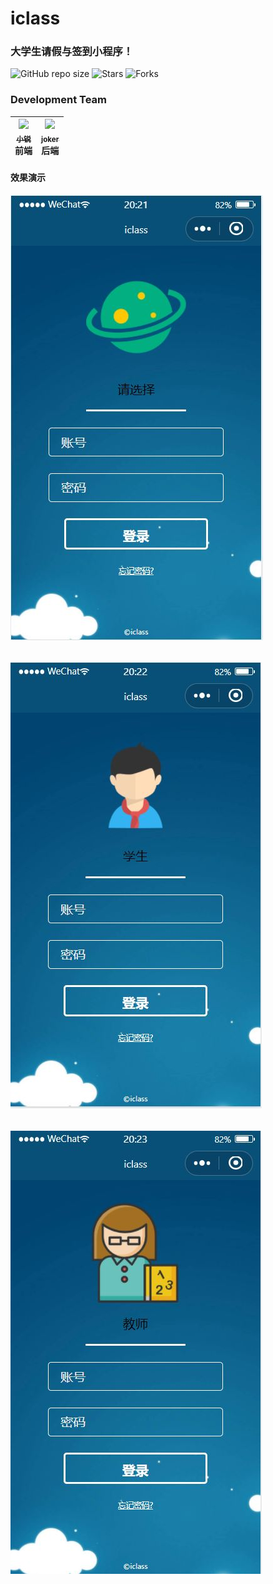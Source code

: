 # iclass
### 大学生请假与签到小程序！
![GitHub repo size](https://img.shields.io/github/repo-size/ixiaorui2018/iclass.svg?style=flat-square)
![Stars](https://img.shields.io/github/stars/ixiaorui2018/iclass.svg?style=flat-square)
![Forks](https://img.shields.io/github/forks/ixiaorui2018/iclass.svg?style=flat-square)

### 
### Development Team

| [<img src="https://github.com/ixiaorui2018.png?s=64" width="100px;"/><br /><sub><b>小锐</b></sub>](https://github.com/ixiaorui2018)<br />**前端**   | [<img src="https://github.com/joker53-1.png?s=64" width="100px;"/><br /><sub><b>joker</b></sub>](https://github.com/joker53-1)<br />**后端**<br />  |
| :---: | :---: |

#### 效果演示
![iclass](/Img/1.png)
###### 
![iclass](/Img/2.png)
###### 
![iclass](/Img/3.png)